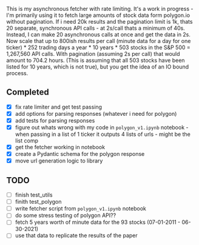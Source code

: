 This is my asynchronous fetcher with rate limiting. It's a work in progress - I'm primarily using it to fetch large amounts of stock data form polygon.io without pagination. If i need 20k results and the pagination limit is 1k, thats 20 separate, synchronous API calls - at 2s/call thats a minimum of 40s. Instead, I can make 20 asynchronous calls at once and get the data in 2s. Now scale that up to 800ish results per call (minute data for a day for one ticker) * 252 trading days a year * 10 years * 503 stocks in the S&P 500 = 1,267,560 API calls. With pagination (assuming 2s per call) that would amount to 704.2 hours. (This is assuming that all 503 stocks have been listed for 10 years, which is not true), but you get the idea of an IO bound process.

## Completed
- [X] fix rate limiter and get test passing
- [X] add options for parsing responses (whatever i need for polygon)
- [X] add tests for parsing responses
- [X] figure out whats wrong with  my code in `polygon_v1.ipynb` notebook - when passing in a list of 1 ticker it outputs 4 lists of urls - might be the list comp
- [X] get the fetcher working in notebook
- [X] create a Pydantic schema for the polygon response
- [X] move url generation logic to library

## TODO 
- [ ] finish test_utils
- [ ] finith test_polygon
- [ ] write fetcher script from `polygon_v1.ipynb` notebook
- [ ] do some stress testing of polygon API??
- [ ] fetch 5 years worth of minute data for the 93 stocks (07-01-2011 - 06-30-2021)
- [ ] use that data to replicate the results of the paper